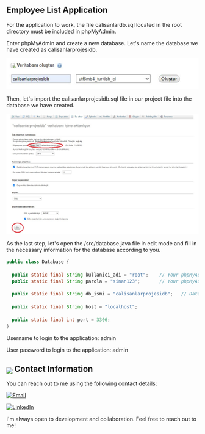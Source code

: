 ## Employee List Application

For the application to work, the file calisanlardb.sql located in the root directory must be included in phpMyAdmin.

Enter phpMyAdmin and create a new database. Let's name the database we have created as calisanlarprojesidb.

![sinanozcelik.com](img/1.jpg)

Then, let's import the calisanlarprojesidb.sql file in our project file into the database we have created.

![sinanozcelik.com](img/2.jpg)

As the last step, let's open the /src/database.java file in edit mode and fill in the necessary information for the database according to you.

```java
public class Database {

  public static final String kullanici_adi = "root";    // Your phpMyAdmin username
  public static final String parola = "sinan123";       // Your phpMyAdmin password

  public static final String db_ismi = "calisanlarprojesidb";   // Database name

  public static final String host = "localhost";

  public static final int port = 3306;
}

```

Username to login to the application: admin

User password to login to the application: admin

## <img src="https://user-images.githubusercontent.com/74038190/235294019-40007353-6219-4ec5-b661-b3c35136dd0b.gif" width="30" style="margin-bottom: -5px;"> Contact Information

You can reach out to me using the following contact details:

[![Email](https://img.shields.io/badge/Email-sinanozcelik%40yaani.com-brightgreen)](mailto:sinanozcelik@yaani.com)

[![LinkedIn](https://img.shields.io/badge/LinkedIn-sinan--ozcelik-blue)](https://www.linkedin.com/in/sinan-ozcelik/)

I'm always open to development and collaboration. Feel free to reach out to me!
